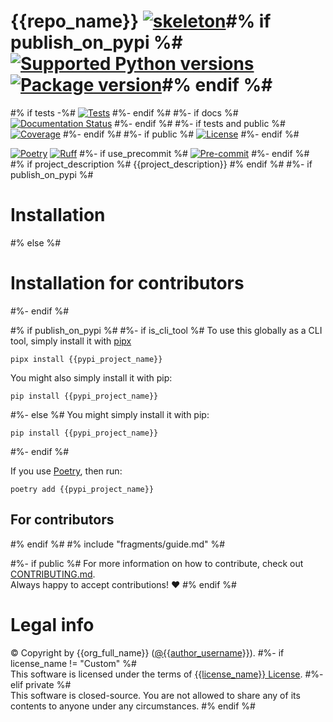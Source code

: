 # {{repo_name}} [![skeleton](https://img.shields.io/badge/{{sref}}-skeleton?label=%F0%9F%92%80%20{{skeleton|urlencode}}&labelColor=black&color=grey&link={{skeleton_url|urlencode}})]({{srev}})#% if publish_on_pypi %# [![Supported Python versions](https://img.shields.io/pypi/pyversions/{{pypi_project_name}}.svg?logo=python&label=Python)]({{pypi_url}}) [![Package version](https://img.shields.io/pypi/v/{{pypi_project_name}}?label=PyPI)]({{pypi_url}})#% endif %#

#% if tests -%#
[![Tests]({{repo_url}}/actions/workflows/test.yml/badge.svg)]({{repo_url}}/actions/workflows/test.yml)
#%- endif %#
#%- if docs %#
[![Documentation Status](https://readthedocs.org/projects/{{docs_slug}}/badge/?version=latest)](https://{{docs_slug}}.readthedocs.io/en/latest/?badge=latest)
#%- endif %#
#%- if tests and public %#
[![Coverage](https://coverage-badge.samuelcolvin.workers.dev/{{github_username}}/{{repo_name}}.svg)]({{coverage_url}})
#%- endif %#
#%- if public %#
[![License](https://img.shields.io/github/license/{{github_username}}/{{repo_name}}.svg?label=License)]({{repo_url}}/blob/HEAD/LICENSE)
#%- endif %#

[![Poetry](https://img.shields.io/endpoint?url=https://python-poetry.org/badge/v0.json)](https://python-poetry.org/)
[![Ruff](https://img.shields.io/endpoint?url=https://raw.githubusercontent.com/astral-sh/ruff/main/assets/badge/v2.json)](https://github.com/astral-sh/ruff)
#%- if use_precommit %#
[![Pre-commit](https://img.shields.io/badge/pre--commit-enabled-brightgreen?logo=pre-commit&logoColor=white)](https://github.com/pre-commit/pre-commit)
#%- endif %#
#% if project_description %#
{{project_description}}
#% endif %#
#%- if publish_on_pypi %#
# Installation
#% else %#
# Installation for contributors
#%- endif %#

#% if publish_on_pypi %#
#%- if is_cli_tool %#
To use this globally as a CLI tool, simply install it with [pipx](https://github.com/pypa/pipx)

```shell
pipx install {{pypi_project_name}}
```

You might also simply install it with pip:

```shell
pip install {{pypi_project_name}}
```

#%- else %#
You might simply install it with pip:

```shell
pip install {{pypi_project_name}}
```

#%- endif %#

If you use [Poetry](https://python-poetry.org/), then run:

```shell
poetry add {{pypi_project_name}}
```

## For contributors
#% endif %#
#% include "fragments/guide.md" %#

#%- if public %#
For more information on how to contribute, check out [CONTRIBUTING.md]({{repo_url}}/blob/HEAD/CONTRIBUTING.md).<br/>
Always happy to accept contributions! ❤️
#% endif %#

# Legal info
© Copyright by {{org_full_name}} ([@{{author_username}}](https://github.com/{{author_username}})).
#%- if license_name != "Custom" %#
<br />This software is licensed under the terms of [{{license_name}} License]({{repo_url}}/blob/HEAD/LICENSE).
#%- elif private %#
<br />This software is closed-source. You are not allowed to share any of its contents to anyone under any circumstances.
#% endif %#
